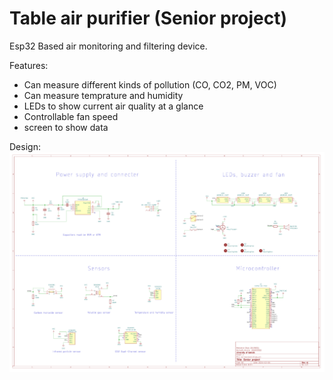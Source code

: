 ﻿# Table air purifier (Senior project)

Esp32 Based air monitoring and filtering device.

Features:
- Can measure different kinds of pollution (CO, CO2, PM, VOC)
- Can measure temprature and humidity
- LEDs to show current air quality at a glance
- Controllable fan speed
- screen to show data

Design:
![Schematic](img2.png)
